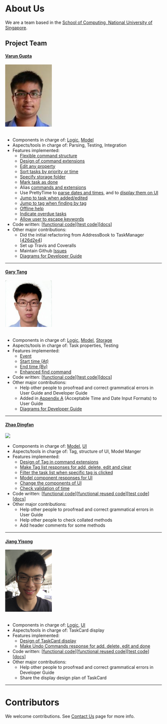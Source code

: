 # About Us

We are a team based in the [School of Computing, National University of Singapore](http://www.comp.nus.edu.sg).

## Project Team

#### [Varun Gupta](http://github.com/varung97) <br>
<img src="images/Varun.png" width="150"><br><br>
* Components in charge of: [Logic](DeveloperGuide.md#logic-component), [Model](DeveloperGuide.md#model-component)
* Aspects/tools in charge of: Parsing, Testing, Integration
* Features implemented:
   * [Flexible command structure](UserGuide.md#overview)
   * [Design of command extensions](UserGuide.md#extensions)
   * [Edit any property](UserGuide.md#editing-tasks-edit)
   * [Sort tasks by priority or time](UserGuide.md#sortby-sortby)
   * [Specify storage folder](UserGuide.md#specify-a-storage-folder-storage)
   * [Mark task as done](https://github.com/CS2103AUG2016-T16-C3/main/blob/final-user-guide/docs/UserGuide.md#ticking-off-tasks-done)
   * Alias [commands and extensions](UserGuide.md#alias-commands-alias)
   * Use PrettyTime to [parse dates and times](UserGuide.md#events-that-last-for-a-certain-period-of-time-from-to), and to [display them on UI](https://github.com/CS2103AUG2016-T16-C3/main/pull/49)
   * [Jump to task when added/edited](https://github.com/CS2103AUG2016-T16-C3/main/pull/52)
   * [Jump to tag when finding by tag](https://github.com/CS2103AUG2016-T16-C3/main/pull/71)
   * [Offline help](UserGuide.md#viewing-help-help)
   * [Indicate overdue tasks](https://github.com/CS2103AUG2016-T16-C3/main/pull/89)
   * [Allow user to escape keywords](https://github.com/CS2103AUG2016-T16-C3/main/pull/74)
* Code written: [[functional code](../collated/main/A0147924X.md)][[test code](../collated/test/A0147924X.md)][[docs](../collated/docs/A0147924X.md)]
* Other major contributions:
  * Did the initial refactoring from AddressBook to TaskManager [[426d2e4](https://github.com/CS2103AUG2016-T16-C3/main/commit/426d2e40ad05b5ea4d09f92a5f43e0d615c2da83)]
  * Set up Travis and Coveralls
  * Maintain Github [Issues](https://github.com/CS2103AUG2016-T16-C3/main/issues)
  * [Diagrams for Developer Guide](diagrams/Diagrams.pptx)

-----

#### [Gary Tang](https://github.com/gary-tang)
<img src="images/Gary.png" width="150"><br><br>
* Components in charge of: [Logic](DeveloperGuide.md#logic-component), [Model](DeveloperGuide.md#model-component), [Storage](DeveloperGuide.md#storage-component)
* Aspects/tools in charge of: Task properties, Testing
* Features implemented:
  * [Event](UserGuide.md#events-that-last-for-a-certain-period-of-time-from-to)
  * [Start time (At)](UserGuide.md#at-a-certain-timedate-at)
  * [End time (By)](UserGuide.md#by-a-certain-timedate-by)
  * [Enhanced find command](UserGuide.md#searching-for-tasks-find)
* Code written: [[functional code](../collated/main/A0139621H.md)][[test code](../collated/test/A0139621H.md)][[docs](../collated/docs/A0139621H.md)]
* Other major contributions:
  * Help other people to proofread and correct grammatical errors in User Guide and Developer Guide
  * Added in [Appendix A](UserGuide.md#appendix-a) (Acceptable Time and Date Input Formats) to User Guide
  * [Diagrams for Developer Guide](diagrams/Diagrams.pptx)
  
-----

#### [Zhao Dingfan](https://github.com/ZhaoDingfan)
<img src="images/Zhao Dingfan.png" width="150"><br>

* Components in charge of:
[Model](DeveloperGuide.md#model-component),
[UI](DeveloperGuide.md#ui-component)
* Aspects/tools in charge of: Tag, structure of UI, Model Manger
* Features implemented:
   * [Design of Tag in command extensions](UserGuide.md#extensions)
   * [Make Tag list responses for add, delete, edit and clear](https://github.com/CS2103AUG2016-T16-C3/main/pull/88)
   * [Filter the task list when specific tag is clicked](https://github.com/CS2103AUG2016-T16-C3/main/pull/104)
   * [Model component responses for UI](https://github.com/CS2103AUG2016-T16-C3/main/pull/104/commits/62ee2102194fc4033aeb7f970061bf9424c4c661)
   * [Change the components of UI](https://github.com/CS2103AUG2016-T16-C3/main/pull/55)
   * [Check validation of time](https://github.com/CS2103AUG2016-T16-C3/main/commit/0abb21f743a5dfdf3fa9e9ba284bd5e2ab278d15)
* Code written:
[[functional code](../collated/main/A0148042M.md)][[functional reused code](../collated/main/A0148042Mreused.md)][[test code](../collated/test/A0148042M.md)][[docs](../collated/docs/A0148042M.md)]
* Other major contributions:
  * Help other people to proofread and correct grammatical errors in User Guide
  * Help other people to check collated methods
  * Add header comments for some methods

-----

#### [Jiang Yisong](http://github.com/whateverJ)
<img src="images/Jiang Yisong.png" width="150"><br><br>

* Components in charge of:
[Logic](DeveloperGuide.md#model-component),
[UI](DeveloperGuide.md#ui-component)
* Aspects/tools in charge of: TaskCard display
* Features implemented:
   * [Design of TaskCard display](https://github.com/CS2103AUG2016-T16-C3/main/pull/85)
   * [Make Undo Commands response for add, delete, edit and done](UserGuide.md#undo-previous-action-undo)
* Code written:
[[functional code](../collated/main/A0148003U.md)][[functional reused code](../collated/main/A0148003Ureused.md)][[test code](../collated/test/A0148003U.md)][[docs](../collated/docs/A0148003U.md)]
* Other major contributions:
   * Help other people to proofread and correct grammatical errors in Developer Guide
   * Share the display design plan of TaskCard
   
-----

# Contributors

We welcome contributions. See [Contact Us](ContactUs.md) page for more info.

